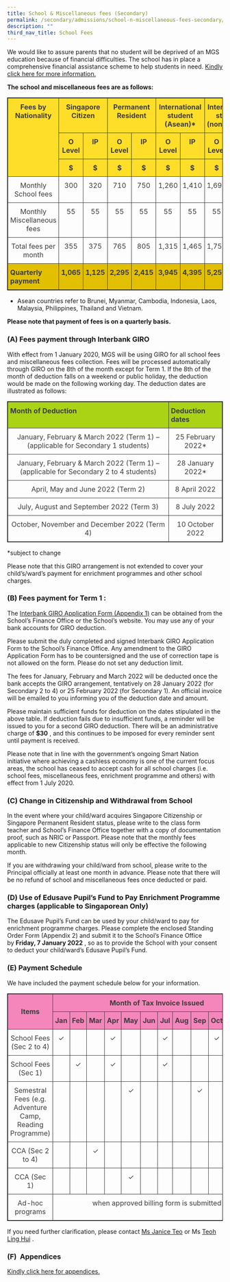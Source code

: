 ```yaml
---
title: School & Miscellaneous fees (Secondary)
permalink: /secondary/admissions/school-n-miscellaneous-fees-secondary/
description: ""
third_nav_title: School Fees
---
```


We would like to assure parents that no student will be deprived of an MGS education because of financial difficulties. The school has in place a comprehensive financial assistance scheme to help students in need.&nbsp;[Kindly click here for more information.](https://staging.dt6ildc2mnegy.amplifyapp.com/secondary/admissions/financial-assistance-n-scholarships/)

**The school and miscellaneous fees are as follows:**

<style type="text/css">
.tg {
    border-collapse: collapse;
    border-spacing: 0;
    border: 1px solid;
}
.tg td {
    border: 1px solid;
    border-color: black;
    border-style: solid;
    border-width: 1px;
    overflow: hidden;
    padding: 10px 5px;
    word-break: normal;
}
.tg th {
    border: 1px solid;
    border-color: black;
    border-style: solid;
    border-width: 1px;
    font-weight: normal;
    overflow: hidden;
    padding: 10px 5px;
    word-break: normal;
}
.tg .tg-omza {
    border: 1px solid;
    background-color: #FFDE29;
    color: #3D3D3D;
    font-weight: bold;
    text-align: center;
    vertical-align: top
}
.tg .tg-uwnk {
    border: 1px solid;
    color: #3D3D3D;
    text-align: left;
    vertical-align: top
}
.tg .tg-4whn {
    border: 1px solid;
    background-color: #E2BF00;
    color: #3D3D3D;
    font-weight: bold;
    text-align: left;
    vertical-align: top
}
</style>
<table class="tg" width="100%">
  <thead>
    <tr>
      <th class="tg-omza" rowspan="3" width="20%">Fees by Nationality</th>
      <th colspan="2" class="tg-omza">Singapore Citizen</th>
      <th colspan="2" class="tg-omza">Permanent Resident</th>
      <th colspan="2" class="tg-omza">International student (Asean)*</th>
      <th colspan="2" class="tg-omza">International student (non-Asean)</th>
    </tr>
    <tr>
      <th class="tg-omza" width="10%">O Level</th>
      <th class="tg-omza" width="10%">IP</th>
      <th class="tg-omza" width="10%">O Level</th>
      <th class="tg-omza" width="10%">IP</th>
      <th class="tg-omza" width="10%">O Level</th>
      <th class="tg-omza" width="10%">IP</th>
      <th class="tg-omza" width="10%">O Level</th>
      <th class="tg-omza" width="10%">IP</th>
    </tr>
    <tr>
      <th class="tg-omza" width="10%">$</th>
      <th class="tg-omza" width="10%">$</th>
      <th class="tg-omza" width="10%">$</th>
      <th class="tg-omza" width="10%">$</th>
      <th class="tg-omza" width="10%">$</th>
      <th class="tg-omza" width="10%">$</th>
      <th class="tg-omza" width="10%">$</th>
      <th class="tg-omza" width="10%">$</th>
    </tr>
  </thead>
  <tbody>
    <tr>
      <td class="tg-uwnk" width="20%">Monthly School fees</td>
      <td class="tg-uwnk" width="10%">300</td>
      <td class="tg-uwnk" width="10%">320</td>
      <td class="tg-uwnk" width="10%">710</td>
      <td class="tg-uwnk" width="10%">750</td>
      <td class="tg-uwnk" width="10%">1,260</td>
      <td class="tg-uwnk" width="10%">1,410</td>
      <td class="tg-uwnk" width="10%">1,695</td>
      <td class="tg-uwnk" width="10%">1,900</td>
    </tr>
    <tr>
      <td class="tg-uwnk" width="20%">Monthly Miscellaneous fees</td>
      <td class="tg-uwnk" width="10%">55</td>
      <td class="tg-uwnk" width="10%">55</td>
      <td class="tg-uwnk" width="10%">55</td>
      <td class="tg-uwnk" width="10%">55</td>
      <td class="tg-uwnk" width="10%">55</td>
      <td class="tg-uwnk" width="10%">55</td>
      <td class="tg-uwnk" width="10%">55</td>
      <td class="tg-uwnk" width="10%">55</td>
    </tr>
    <tr>
      <td class="tg-uwnk" width="20%">Total fees per month</td>
      <td class="tg-uwnk" width="10%">355</td>
      <td class="tg-uwnk" width="10%">375</td>
      <td class="tg-uwnk" width="10%">765</td>
      <td class="tg-uwnk" width="10%">805</td>
      <td class="tg-uwnk" width="10%">1,315</td>
      <td class="tg-uwnk" width="10%">1,465</td>
      <td class="tg-uwnk" width="10%">1,750</td>
      <td class="tg-uwnk" width="10%">1,955</td>
    </tr>
    <tr>
      <td class="tg-4whn" width="20%">Quarterly payment</td>
      <td class="tg-4whn" width="10%">1,065</td>
      <td class="tg-4whn" width="10%">1,125</td>
      <td class="tg-4whn" width="10%">2,295</td>
      <td class="tg-4whn" width="10%">2,415</td>
      <td class="tg-4whn" width="10%">3,945</td>
      <td class="tg-4whn" width="10%">4,395</td>
      <td class="tg-4whn" width="10%">5,250</td>
      <td class="tg-4whn" width="10%">5,865</td>
    </tr>
  </tbody>
</table>



* Asean countries refer to Brunei, Myanmar, Cambodia, Indonesia, Laos, Malaysia, Philippines, Thailand and Vietnam.

**Please note that payment of fees is on a quarterly basis.**

### (A) Fees payment through Interbank GIRO

With effect from 1 January 2020, MGS will be using GIRO for all school fees and miscellaneous fees collection. Fees will be processed automatically through GIRO on the 8th of the month except for Term 1. If the 8th of the month of deduction falls on a weekend or public holiday, the deduction would be made on the following working day. The deduction dates are illustrated as follows:

<style type="text/css">
.tg {
	border:1px solid;
    border-collapse: collapse;
    border-spacing: 0;
}
.tg td {
	border:1px solid;
    border-color: black;
    border-style: solid;
    border-width: 1px;
    overflow: hidden;
    padding: 10px 5px;
    word-break: normal;
}
.tg th {
	border:1px solid;
    border-color: black;
    border-style: solid;
    border-width: 1px;
    font-weight: normal;
    overflow: hidden;
    padding: 10px 5px;
    word-break: normal;
}
.tg .tg-uwnk {
	border:1px solid;
    color: #3D3D3D;
    text-align: left;
    vertical-align: top
}
.tg .tg-3dzt {
	border:1px solid;
    background-color: #AAD315;
    color: #3D3D3D;
    font-weight: bold;
    text-align: left;
    vertical-align: top
}
</style>
<table class="tg" width="100%">
  <thead>
    <tr>
      <th class="tg-3dzt" width="75%">Month of Deduction</th>
      <th class="tg-3dzt" width="25%">Deduction dates</th>
    </tr>
  </thead>
  <tbody>
    <tr>
      <td class="tg-uwnk" width="75%">January, February &amp; March 2022 (Term 1) – (applicable for Secondary 1 students)</td>
      <td class="tg-uwnk" width="25%">25 February 2022*</td>
    </tr>
    <tr>
      <td class="tg-uwnk" width="75%">January, February &amp; March 2022 (Term 1) – (applicable for Secondary 2 to 4 students)</td>
      <td class="tg-uwnk" width="25%">28 January 2022*</td>
    </tr>
    <tr>
      <td class="tg-uwnk" width="75%">April, May and June 2022 (Term 2)</td>
      <td class="tg-uwnk" width="25%">8 April 2022</td>
    </tr>
    <tr>
      <td class="tg-uwnk" width="75%">July, August and September 2022 (Term 3)</td>
      <td class="tg-uwnk" width="25%">8 July 2022</td>
    </tr>
    <tr>
      <td class="tg-uwnk" width="75%">October, November and December 2022 (Term 4)</td>
      <td class="tg-uwnk" width="25%">10 October 2022</td>
    </tr>
  </tbody>
</table>


*subject to change

Please note that this GIRO arrangement is not extended to cover your child’s/ward’s payment for enrichment programmes and other school charges.

### (B) Fees payment for Term 1 :

The&nbsp;[Interbank GIRO Application Form (Appendix 1)](https://drive.google.com/file/d/1-NA2hyQirvFf_r-02vIokoCPg-9vDVdD/view?usp=sharing)&nbsp;can be obtained from the School’s Finance Office or the&nbsp;School’s website. You may use any of your bank accounts for GIRO deduction.  

Please submit the duly completed and signed Interbank GIRO Application Form to the School’s Finance Office. Any amendment to the GIRO Application Form has to be countersigned and the use of correction tape is not allowed on the form. Please do not set any deduction limit.  

The fees for January, February and March 2022 will be deducted once the bank accepts the GIRO arrangement, tentatively on 28 January 2022 (for Secondary 2 to 4) or 25 February 2022 (for Secondary 1). An official invoice will be emailed to you informing you of the deduction date and amount.

Please maintain sufficient funds for deduction on the dates stipulated in the above table. If deduction fails due to insufficient funds, a reminder will be issued to you for a second GIRO deduction. There will be an administrative charge of&nbsp;**$30**&nbsp;, and this continues to be imposed for every reminder sent until payment is received.  

Please note that in line with the government’s ongoing Smart Nation initiative where achieving a cashless economy is one of the current focus areas, the school has ceased to accept cash for all school charges (i.e. school fees, miscellaneous fees, enrichment programme and others) with effect from 1 July 2020.

### (C) Change in Citizenship and Withdrawal from School&nbsp;

In the event where your child/ward acquires Singapore Citizenship or Singapore Permanent Resident status, please write to the class form teacher and School’s Finance Office together with a copy of documentation proof, such as NRIC or Passport. Please note that the monthly fees applicable to new Citizenship status will only be effective the following month.

If you are withdrawing your child/ward from school, please write to the Principal officially at least one month in advance. Please note that there will be no refund of school and miscellaneous fees once deducted or paid.&nbsp;

### (D) Use of Edusave Pupil’s Fund to Pay Enrichment Programme charges (applicable to Singaporean Only)

The Edusave Pupil’s Fund can be used by your child/ward to pay for enrichment programme charges. Please complete the enclosed Standing Order Form (Appendix 2) and submit it to the School’s Finance Office by&nbsp;**Friday, 7 January 2022**&nbsp;, so as to provide the School with your consent to deduct your child/ward’s Edusave Pupil’s Fund. 

### (E) Payment Schedule

We have included the payment schedule below for your information.

<style type="text/css">
.tg {
    border: 1px solid;
    border-collapse: collapse;
    border-spacing: 0;
}
.tg td {
    border: 1px solid;
    border-color: black;
    border-style: solid;
    border-width: 1px;
    overflow: hidden;
    padding: 10px 5px;
    word-break: normal;
}
.tg th {
    border: 1px solid;
    border-color: black;
    border-style: solid;
    border-width: 1px;
    font-weight: normal;
    overflow: hidden;
    padding: 10px 5px;
    word-break: normal;
}
.tg .tg-uwnk {
    border: 1px solid;
    color: #3D3D3D;
    text-align: center;
    vertical-align: top
}
.tg .tg-pink {
    border: 1px solid;
    background-color: #F586BB;
    color: #3D3D3D;
    font-weight: bold;
    text-align: center;
    vertical-align: middle;
}
</style>
<table class="tg" width="100%">
  <thead>
    <tr>
      <th class="tg-pink" rowspan="2" width="40%">Items</th>
      <th class="tg-pink" colspan="12" width="60%">Month of Tax Invoice Issued</th>
    </tr>
    <tr>
      <th class="tg-pink" width="5%">Jan</th>
      <th class="tg-pink" width="5%">Feb</th>
      <th class="tg-pink" width="5%">Mar</th>
      <th class="tg-pink" width="5%">Apr</th>
      <th class="tg-pink" width="5%">May</th>
      <th class="tg-pink" width="5%">Jun</th>
      <th class="tg-pink" width="5%">Jul</th>
      <th class="tg-pink" width="5%">Aug</th>
      <th class="tg-pink" width="5%">Sep</th>
      <th class="tg-pink" width="5%">Oct</th>
      <th class="tg-pink" width="5%">Nov</th>
      <th class="tg-pink" width="5%">Dec</th>
    </tr>
  </thead>
  <tbody>
    <tr>
      <td class="tg-uwnk" width="40%">School Fees (Sec 2 to 4)</td>
      <td class="tg-uwnk" width="5%">✓</td>
      <td class="tg-uwnk" width="5%">&nbsp;</td>
      <td class="tg-uwnk" width="5%">&nbsp;</td>
      <td class="tg-uwnk" width="5%">✓</td>
      <td class="tg-uwnk" width="5%">&nbsp;</td>
      <td class="tg-uwnk" width="5%">&nbsp;</td>
      <td class="tg-uwnk" width="5%">✓</td>
      <td class="tg-uwnk" width="5%">&nbsp;</td>
      <td class="tg-uwnk" width="5%">&nbsp;</td>
      <td class="tg-uwnk" width="5%">✓</td>
      <td class="tg-uwnk" width="5%">&nbsp;</td>
      <td class="tg-uwnk" width="5%">&nbsp;</td>
    </tr>
    <tr>
      <td class="tg-uwnk" width="40%">School Fees (Sec 1)</td>
      <td class="tg-uwnk" width="5%">&nbsp;</td>
      <td class="tg-uwnk" width="5%">✓</td>
      <td class="tg-uwnk" width="5%">&nbsp;</td>
      <td class="tg-uwnk" width="5%">✓</td>
      <td class="tg-uwnk" width="5%">&nbsp;</td>
      <td class="tg-uwnk" width="5%">&nbsp;</td>
      <td class="tg-uwnk" width="5%">✓</td>
      <td class="tg-uwnk" width="5%">&nbsp;</td>
      <td class="tg-uwnk" width="5%">&nbsp;</td>
      <td class="tg-uwnk" width="5%">&nbsp;</td>
      <td class="tg-uwnk" width="5%">&nbsp;</td>
      <td class="tg-uwnk" width="5%">&nbsp;</td>
    </tr>
    <tr>
      <td class="tg-uwnk" width="40%">Semestral Fees (e.g. Adventure Camp, Reading Programme)</td>
      <td class="tg-uwnk" width="5%">&nbsp;</td>
      <td class="tg-uwnk" width="5%">&nbsp;</td>
      <td class="tg-uwnk" width="5%">&nbsp;</td>
      <td class="tg-uwnk" width="5%">&nbsp;</td>
      <td class="tg-uwnk" width="5%">✓</td>
      <td class="tg-uwnk" width="5%">&nbsp;</td>
      <td class="tg-uwnk" width="5%">&nbsp;</td>
      <td class="tg-uwnk" width="5%">&nbsp;</td>
      <td class="tg-uwnk" width="5%">✓</td>
      <td class="tg-uwnk" width="5%">&nbsp;</td>
      <td class="tg-uwnk" width="5%">&nbsp;</td>
      <td class="tg-uwnk" width="5%">&nbsp;</td>
    </tr>
    <tr>
      <td class="tg-uwnk" width="40%">CCA (Sec 2 to 4)</td>
      <td class="tg-uwnk" width="5%">&nbsp;</td>
      <td class="tg-uwnk" width="5%">&nbsp;</td>
      <td class="tg-uwnk" width="5%">✓</td>
      <td class="tg-uwnk" width="5%">&nbsp;</td>
      <td class="tg-uwnk" width="5%">&nbsp;</td>
      <td class="tg-uwnk" width="5%">&nbsp;</td>
      <td class="tg-uwnk" width="5%">&nbsp;</td>
      <td class="tg-uwnk" width="5%">&nbsp;</td>
      <td class="tg-uwnk" width="5%">&nbsp;</td>
      <td class="tg-uwnk" width="5%">&nbsp;</td>
      <td class="tg-uwnk" width="5%">&nbsp;</td>
      <td class="tg-uwnk" width="5%">&nbsp;</td>
    </tr>
    <tr>
      <td class="tg-uwnk">CCA (Sec 1)</td>
      <td class="tg-uwnk">&nbsp;</td>
      <td class="tg-uwnk">&nbsp;</td>
      <td class="tg-uwnk">&nbsp;</td>
      <td class="tg-uwnk">&nbsp;</td>
      <td class="tg-uwnk">✓</td>
      <td class="tg-uwnk">&nbsp;</td>
      <td class="tg-uwnk">&nbsp;</td>
      <td class="tg-uwnk">&nbsp;</td>
      <td class="tg-uwnk">&nbsp;</td>
      <td class="tg-uwnk">&nbsp;</td>
      <td class="tg-uwnk">&nbsp;</td>
      <td class="tg-uwnk">&nbsp;</td>
    </tr>
    <tr>
      <td class="tg-uwnk" width="40%">Ad-hoc programs</td>
      <td class="tg-uwnk" colspan="12">when approved billing form is submitted</td>
    </tr>
  </tbody>
</table>


If you need further clarification, please contact&nbsp;[Ms Janice Teo](mailto:janice_teo@mgs.sch.edu.sg)&nbsp;or&nbsp;Ms&nbsp;[Teoh Ling Hui](mailto:teoh_ling_hui@msg.sch.edu.sg)&nbsp;.

### (F)&nbsp; Appendices

[Kindly click here for appendices.](https://drive.google.com/drive/folders/1BDgtWQMTX8t_l6so2RyBuY2HEzJ-hp4v?usp=sharing)